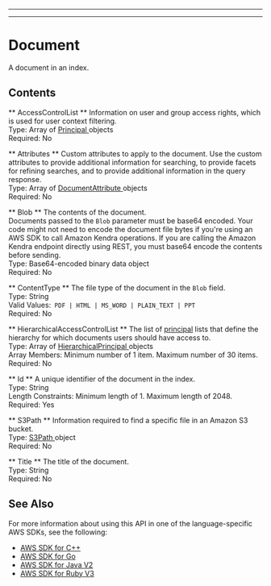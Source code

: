 --------

--------

# Document<a name="API_Document"></a>

A document in an index\.

## Contents<a name="API_Document_Contents"></a>

 ** AccessControlList **   <a name="Kendra-Type-Document-AccessControlList"></a>
Information on user and group access rights, which is used for user context filtering\.  
Type: Array of [ Principal ](API_Principal.md) objects  
Required: No

 ** Attributes **   <a name="Kendra-Type-Document-Attributes"></a>
Custom attributes to apply to the document\. Use the custom attributes to provide additional information for searching, to provide facets for refining searches, and to provide additional information in the query response\.  
Type: Array of [ DocumentAttribute ](API_DocumentAttribute.md) objects  
Required: No

 ** Blob **   <a name="Kendra-Type-Document-Blob"></a>
The contents of the document\.   
Documents passed to the `Blob` parameter must be base64 encoded\. Your code might not need to encode the document file bytes if you're using an AWS SDK to call Amazon Kendra operations\. If you are calling the Amazon Kendra endpoint directly using REST, you must base64 encode the contents before sending\.  
Type: Base64\-encoded binary data object  
Required: No

 ** ContentType **   <a name="Kendra-Type-Document-ContentType"></a>
The file type of the document in the `Blob` field\.  
Type: String  
Valid Values:` PDF | HTML | MS_WORD | PLAIN_TEXT | PPT`   
Required: No

 ** HierarchicalAccessControlList **   <a name="Kendra-Type-Document-HierarchicalAccessControlList"></a>
The list of [principal](https://docs.aws.amazon.com/kendra/latest/dg/API_Principal.html) lists that define the hierarchy for which documents users should have access to\.  
Type: Array of [ HierarchicalPrincipal ](API_HierarchicalPrincipal.md) objects  
Array Members: Minimum number of 1 item\. Maximum number of 30 items\.  
Required: No

 ** Id **   <a name="Kendra-Type-Document-Id"></a>
A unique identifier of the document in the index\.  
Type: String  
Length Constraints: Minimum length of 1\. Maximum length of 2048\.  
Required: Yes

 ** S3Path **   <a name="Kendra-Type-Document-S3Path"></a>
Information required to find a specific file in an Amazon S3 bucket\.  
Type: [ S3Path ](API_S3Path.md) object  
Required: No

 ** Title **   <a name="Kendra-Type-Document-Title"></a>
The title of the document\.  
Type: String  
Required: No

## See Also<a name="API_Document_SeeAlso"></a>

For more information about using this API in one of the language\-specific AWS SDKs, see the following:
+  [ AWS SDK for C\+\+](https://docs.aws.amazon.com/goto/SdkForCpp/kendra-2019-02-03/Document) 
+  [ AWS SDK for Go](https://docs.aws.amazon.com/goto/SdkForGoV1/kendra-2019-02-03/Document) 
+  [ AWS SDK for Java V2](https://docs.aws.amazon.com/goto/SdkForJavaV2/kendra-2019-02-03/Document) 
+  [ AWS SDK for Ruby V3](https://docs.aws.amazon.com/goto/SdkForRubyV3/kendra-2019-02-03/Document) 